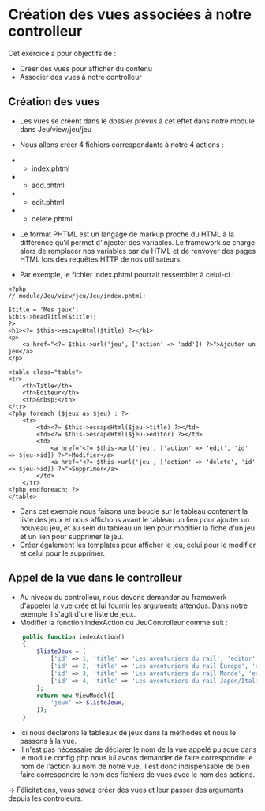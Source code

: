 # Création des vues associées à notre controlleur 

Cet exercice a pour objectifs de :
* Créer des vues pour afficher du contenu
* Associer des vues à notre controlleur

## Création des vues 

* Les vues se créent dans le dossier prévus à cet effet dans notre module dans Jeu/view/jeu/jeu 
* Nous allons créer 4 fichiers correspondants à notre 4 actions :
* * index.phtml
* * add.phtml
* * edit.phtml
* * delete.phtml
* Le format PHTML est un langage de markup proche du HTML à la différence qu'il permet d'injecter des variables. Le framework se charge alors de remplacer nos variables par du HTML et de renvoyer des pages HTML lors des requêtes HTTP de nos utilisateurs.

* Par exemple, le fichier index.phtml pourrait ressembler à celui-ci :
``` 
<?php
// module/Jeu/view/jeu/Jeu/index.phtml:

$title = 'Mes jeux';
$this->headTitle($title);
?>
<h1><?= $this->escapeHtml($title) ?></h1>
<p>
    <a href="<?= $this->url('jeu', ['action' => 'add']) ?>">Ajouter un jeu</a>
</p>

<table class="table">
<tr>
    <th>Title</th>
    <th>Editeur</th>
    <th>&nbsp;</th>
</tr>
<?php foreach ($jeux as $jeu) : ?>
    <tr>
        <td><?= $this->escapeHtml($jeu->title) ?></td>
        <td><?= $this->escapeHtml($jeu->editor) ?></td>
        <td>
            <a href="<?= $this->url('jeu', ['action' => 'edit', 'id' => $jeu->id]) ?>">Modifier</a>
            <a href="<?= $this->url('jeu', ['action' => 'delete', 'id' => $jeu->id]) ?>">Supprimer</a>
        </td>
    </tr>
<?php endforeach; ?>
</table>
```
* Dans cet exemple nous faisons une boucle sur le tableau contenant la liste des jeux et nous affichons avant le tableau un lien pour ajouter un nouveau jeu, et au sein du tableau un lien pour modifier la fiche d'un jeu et un lien pour supprimer le jeu.
* Créer également les templates pour afficher le jeu, celui pour le modifier et celui pour le supprimer.

## Appel de la vue dans le controlleur

* Au niveau du controlleur, nous devons demander au framework d'appeler la vue crée et lui fournir les arguments attendus. Dans notre exemple il s'agit d'une liste de jeux. 
* Modifier la fonction indexAction du JeuControlleur comme suit :
``` php 
    public function indexAction()
    {
        $listeJeux = [
            ['id' => 1, 'title' => 'Les aventuriers du rail', 'editor' => 'Asmodée'],
            ['id' => 2, 'title' => 'Les aventuriers du rail Europe', 'editor' => 'Asmodée'],
            ['id' => 3, 'title' => 'Les aventuriers du rail Monde', 'editor' => 'Asmodée'],
            ['id' => 4, 'title' => 'Les aventuriers du rail Japon/Italie', 'editor' => 'Asmodée'],
        ];
        return new ViewModel([
            'jeux' => $listeJeux,
        ]);
    }
```
* Ici nous déclarons le tableaux de jeux dans la méthodes et nous le passons à la vue.
* Il n'est pas nécessaire de déclarer le nom de la vue appelé puisque dans le module.config.php nous lui avons demander de faire correspondre le nom de l'action au nom de notre vue, il est donc indispensable de bien faire correspondre le nom des fichiers de vues avec le nom des actions. 

-> Félicitations, vous savez créer des vues et leur passer des arguments depuis les controleurs.